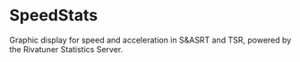 # SpeedStats
Graphic display for speed and acceleration in S&amp;ASRT and TSR, powered by the Rivatuner Statistics Server.

